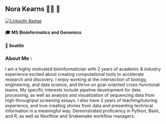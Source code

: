 ## Nora Kearns :woman_technologist: :dna: 


<div id="badges">
  <a href="https://www.linkedin.com/in/norakearns/">
    <img src="https://img.shields.io/badge/LinkedIn-blue?style=for-the-badge&logo=linkedin&logoColor=white" alt="LinkedIn Badge"/>
  </a>
  
#### :mortar_board: MS Bioinformatics and Genomics
#### :round_pushpin: Seattle 
  
### About Me :
I am a highly motivated bioinformatician with 2 years of academic & industry experience excited about creating computational tools to accelerate research and discovery. I enjoy working at the intersection of biology, engineering, and data science, and thrive on goal-oriented cross-functional teams. My specific interests include pipeline development for data processing, as well as analysis and visualization of sequencing data from high-throughput screening assays. I also have 2 years of teaching/tutoring experience, and love creating stories from data and presenting technical information in a meaningful way. Demonstrated proficiency in Python, Bash, and R, as well as Nextflow and Snakemake workflow managers.
  

 

 
